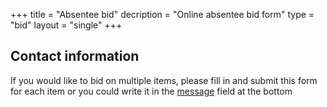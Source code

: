 +++
title = "Absentee bid"
decription = "Online absentee bid form"
type = "bid"
layout = "single"
+++

## Contact information

If you would like to bid on multiple items, please fill in and submit this form for each item or you could write it in the [message](#message) field at the bottom

